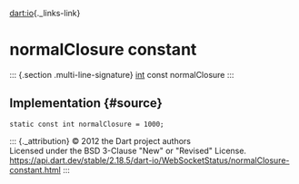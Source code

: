 [dart:io](../../dart-io/dart-io-library){._links-link}

normalClosure constant
======================

::: {.section .multi-line-signature}
[int](../../dart-core/int-class) const normalClosure
:::

Implementation {#source}
--------------

``` {.language-dart data-language="dart"}
static const int normalClosure = 1000;
```

::: {._attribution}
© 2012 the Dart project authors\
Licensed under the BSD 3-Clause \"New\" or \"Revised\" License.\
<https://api.dart.dev/stable/2.18.5/dart-io/WebSocketStatus/normalClosure-constant.html>
:::
